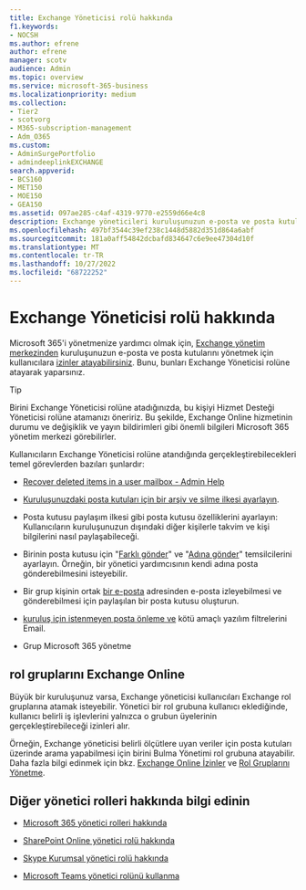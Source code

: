 ```yaml
---
title: Exchange Yöneticisi rolü hakkında
f1.keywords:
- NOCSH
ms.author: efrene
author: efrene
manager: scotv
audience: Admin
ms.topic: overview
ms.service: microsoft-365-business
ms.localizationpriority: medium
ms.collection:
- Tier2
- scotvorg
- M365-subscription-management
- Adm_O365
ms.custom:
- AdminSurgePortfolio
- admindeeplinkEXCHANGE
search.appverid:
- BCS160
- MET150
- MOE150
- GEA150
ms.assetid: 097ae285-c4af-4319-9770-e2559d66e4c8
description: Exchange yöneticileri kuruluşunuzun e-posta ve posta kutularını yönetir ve örneğin kullanıcının posta kutusunda silinen öğeleri kurtarır.
ms.openlocfilehash: 497bf3544c39ef238c1448d5882d351d864a6abf
ms.sourcegitcommit: 181a0aff54842dcbafd834647c6e9ee47304d10f
ms.translationtype: MT
ms.contentlocale: tr-TR
ms.lasthandoff: 10/27/2022
ms.locfileid: "68722252"
---
```

# <a name="about-the-exchange-administrator-role"></a>Exchange Yöneticisi rolü hakkında

Microsoft 365'i yönetmenize yardımcı olmak için, <a href="https://go.microsoft.com/fwlink/p/?linkid=2059104" target="_blank">Exchange yönetim merkezinden</a> kuruluşunuzun e-posta ve posta kutularını yönetmek için kullanıcılara [izinler atayabilirsiniz](assign-admin-roles.md). Bunu, bunları Exchange Yöneticisi rolüne atayarak yaparsınız.
  
> [!TIP]
> Birini Exchange Yöneticisi rolüne atadığınızda, bu kişiyi Hizmet Desteği Yöneticisi rolüne atamanızı öneririz. Bu şekilde, Exchange Online hizmetinin durumu ve değişiklik ve yayın bildirimleri gibi önemli bilgileri Microsoft 365 yönetim merkezi görebilirler.

Kullanıcıların Exchange Yöneticisi rolüne atandığında gerçekleştirebilecekleri temel görevlerden bazıları şunlardır:
  
- [Recover deleted items in a user mailbox - Admin Help](/Exchange/recipients-in-exchange-online/manage-user-mailboxes/recover-deleted-messages)

- [Kuruluşunuzdaki posta kutuları için bir arşiv ve silme ilkesi ayarlayın](../../compliance/set-up-an-archive-and-deletion-policy-for-mailboxes.md).

- Posta kutusu paylaşım ilkesi gibi posta kutusu özelliklerini ayarlayın: Kullanıcıların kuruluşunuzun dışındaki diğer kişilerle takvim ve kişi bilgilerini nasıl paylaşabileceği.

- Birinin posta kutusu için "[Farklı gönder](give-mailbox-permissions-to-another-user.md#send-email-from-another-users-mailbox)" ve "[Adına gönder](give-mailbox-permissions-to-another-user.md#send-email-on-behalf-of-another-user)" temsilcilerini ayarlayın. Örneğin, bir yönetici yardımcısının kendi adına posta gönderebilmesini isteyebilir.

- Bir grup kişinin ortak [bir e-posta](../email/create-a-shared-mailbox.md) adresinden e-posta izleyebilmesi ve gönderebilmesi için paylaşılan bir posta kutusu oluşturun.

- [kuruluş için istenmeyen posta önleme ve](../../security/office-365-security/anti-spam-protection.md) kötü amaçlı yazılım filtrelerini Email.

- Grup Microsoft 365 yönetme

## <a name="exchange-online-role-groups"></a>rol gruplarını Exchange Online

Büyük bir kuruluşunuz varsa, Exchange yöneticisi kullanıcıları Exchange rol gruplarına atamak isteyebilir. Yönetici bir rol grubuna kullanıcı eklediğinde, kullanıcı belirli iş işlevlerini yalnızca o grubun üyelerinin gerçekleştirebileceği izinleri alır.
  
 Örneğin, Exchange yöneticisi belirli ölçütlere uyan veriler için posta kutuları üzerinde arama yapabilmesi için birini Bulma Yönetimi rol grubuna atayabilir. Daha fazla bilgi edinmek için bkz. [Exchange Online İzinler](/exchange/permissions-exo/permissions-exo) ve [Rol Gruplarını Yönetme](/exchange/manage-role-groups-exchange-2013-help).
  
## <a name="learn-about-other-admin-roles"></a>Diğer yönetici rolleri hakkında bilgi edinin

- [Microsoft 365 yönetici rolleri hakkında](about-admin-roles.md)

- [SharePoint Online yönetici rolü hakkında](/sharepoint/sharepoint-admin-role)

- [Skype Kurumsal yönetici rolü hakkında](/skypeforbusiness/skype-for-business-online)

- [Microsoft Teams yönetici rolünü kullanma](/MicrosoftTeams/using-admin-roles)
